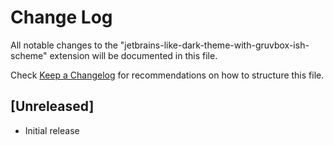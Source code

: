 # Change Log

All notable changes to the "jetbrains-like-dark-theme-with-gruvbox-ish-scheme" extension will be documented in this file.

Check [Keep a Changelog](http://keepachangelog.com/) for recommendations on how to structure this file.

## [Unreleased]

- Initial release
